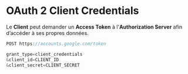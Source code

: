# OAuth 2 Client Credentials

Le **Client** peut demander un **Access Token** à l'**Authorization Server** afin d’accéder à ses propres données.

```javascript
POST https://accounts.google.com/token

grant_type=client_credentials
&client_id=CLIENT_ID
&client_secret=CLIENT_SECRET
```



